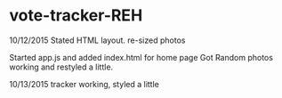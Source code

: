 # vote-tracker-REH

10/12/2015
Stated HTML layout. re-sized photos

Started app.js and added index.html for home page
Got Random photos working and restyled a little.

10/13/2015
tracker working, styled a little
